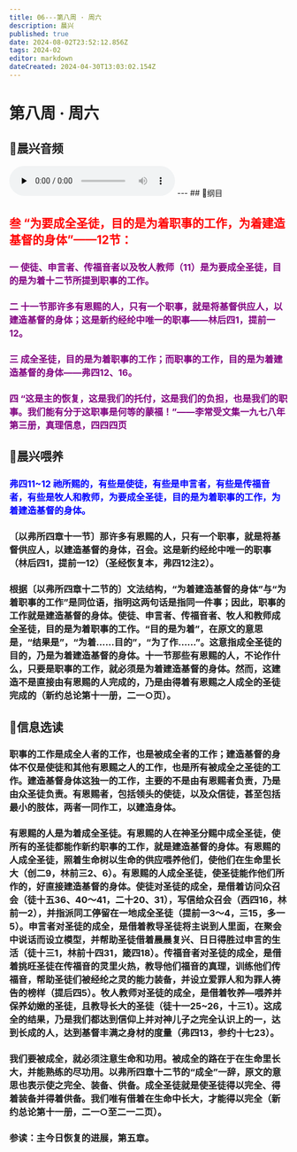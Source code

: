 ```yaml
---
title: 06---第八周 · 周六
description: 晨兴
published: true
date: 2024-08-02T23:52:12.856Z
tags: 2024-02
editor: markdown
dateCreated: 2024-04-30T13:03:02.154Z
---
```


# 第八周 · 周六
## 🎵晨兴音频
<audio id="audio" controls="" preload="none">
      <source id="mp3" src="/2024-02/week8/week8day6.mp3">
</audio>
---
## 📖纲目

## <font color=red>叁   “为要成全圣徒，目的是为着职事的工作，为着建造基督的身体”——12节：</font>

### <font color=purple>一   使徒、申言者、传福音者以及牧人教师（11）是为要成全圣徒，目的是为着十二节所提到职事的工作。</font></font>

### <font color=purple>二   十一节那许多有恩赐的人，只有一个职事，就是将基督供应人，以建造基督的身体；这是新约经纶中唯一的职事——林后四1，提前一12。</font>

### <font color=purple>三   成全圣徒，目的是为着职事的工作；而职事的工作，目的是为着建造基督的身体——弗四12、16。</font>

### <font color=purple>四   “这是主的恢复，这是我们的托付，这是我们的负担，也是我们的职事。我们能有分于这职事是何等的蒙福！”——李常受文集一九七八年第三册，真理信息，四四四页</font>

## 📖晨兴喂养

### <font color=blue>弗四11~12    祂所赐的，有些是使徒，有些是申言者，有些是传福音者，有些是牧人和教师，为要成全圣徒，目的是为着职事的工作，为着建造基督的身体。</font>

### 〔以弗所四章十一节〕那许多有恩赐的人，只有一个职事，就是将基督供应人，以建造基督的身体，召会。这是新约经纶中唯一的职事（林后四1，提前一12）（圣经恢复本，弗四12注2）。

### 根据〔以弗所四章十二节的〕文法结构，“为着建造基督的身体”与“为着职事的工作”是同位语，指明这两句话是指同一件事；因此，职事的工作就是建造基督的身体。使徒、申言者、传福音者、牧人和教师成全圣徒，目的是为着职事的工作。“目的是为着”，在原文的意思是，“结果是”，“为着……目的”，“为了作……”。这意指成全圣徒的目的，乃是为着建造基督的身体。十一节那些有恩赐的人，不论作什么，只要是职事的工作，就必须是为着建造基督的身体。然而，这建造不是直接由有恩赐的人完成的，乃是由得着有恩赐之人成全的圣徒完成的（新约总论第十一册，二一○页）。

## 📖信息选读

### 职事的工作是成全人者的工作，也是被成全者的工作；建造基督的身体不仅是使徒和其他有恩赐之人的工作，也是所有被成全之圣徒的工作。建造基督身体这独一的工作，主要的不是由有恩赐者负责，乃是由众圣徒负责。有恩赐者，包括领头的使徒，以及众信徒，甚至包括最小的肢体，两者一同作工，以建造身体。

### 有恩赐的人是为着成全圣徒。有恩赐的人在神圣分赐中成全圣徒，使所有的圣徒都能作新约职事的工作，就是建造基督的身体。有恩赐的人成全圣徒，照着生命树以生命的供应喂养他们，使他们在生命里长大（创二9，林前三2、6）。有恩赐的人成全圣徒，使圣徒能作他们所作的，好直接建造基督的身体。使徒对圣徒的成全，是借着访问众召会（徒十五36、40～41，二十20、31），写信给众召会（西四16，林前一2），并指派同工停留在一地成全圣徒（提前一3～4，三15，多一5）。申言者对圣徒的成全，是借着教导圣徒将主说到人里面，在聚会中说话而设立模型，并帮助圣徒借着晨晨复兴、日日得胜过申言的生活（徒十三1，林前十四31，箴四18）。传福音者对圣徒的成全，是借着挑旺圣徒在传福音的灵里火热，教导他们福音的真理，训练他们传福音，帮助圣徒们被经纶之灵的能力装备，并设立爱罪人和为罪人祷告的榜样（提后四5）。牧人教师对圣徒的成全，是借着牧养—喂养并保养幼嫩的圣徒，且教导长大的圣徒（徒十一25~26，十三1）。这成全的结果，乃是我们都达到信仰上并对神儿子之完全认识上的一，达到长成的人，达到基督丰满之身材的度量（弗四13，参约十七23）。

### 我们要被成全，就必须注意生命和功用。被成全的路在于在生命里长大，并能熟练的尽功用。以弗所四章十二节的“成全”一辞，原文的意思也表示使之完全、装备、供备。成全圣徒就是使圣徒得以完全、得着装备并得着供备。我们唯有借着在生命中长大，才能得以完全（新约总论第十一册，二一○至二一二页）。

### 参读：主今日恢复的进展，第五章。
<!-- Google tag (gtag.js) -->
<script async src="https://www.googletagmanager.com/gtag/js?id=G-1P8709Z16T"></script>
<script>
  window.dataLayer = window.dataLayer || [];
  function gtag(){dataLayer.push(arguments);}
  gtag('js', new Date());

  gtag('config', 'G-1P8709Z16T');
</script>